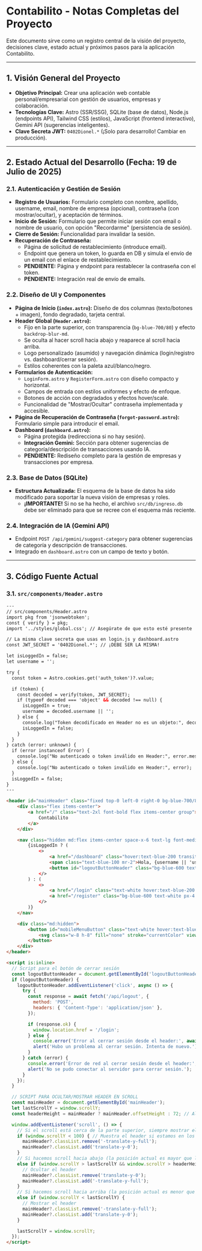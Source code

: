 # Contabilito - Notas Completas del Proyecto

Este documento sirve como un registro central de la visión del proyecto, decisiones clave, estado actual y próximos pasos para la aplicación Contabilito.

---

## 1. Visión General del Proyecto

* **Objetivo Principal:** Crear una aplicación web contable personal/empresarial con gestión de usuarios, empresas y colaboración.
* **Tecnologías Clave:** Astro (SSR/SSG), SQLite (base de datos), Node.js (endpoints API), Tailwind CSS (estilos), JavaScript (frontend interactivo), Gemini API (sugerencias inteligentes).
* **Clave Secreta JWT:** `0402Dionel.*` (¡Solo para desarrollo! Cambiar en producción).

---

## 2. Estado Actual del Desarrollo (Fecha: 19 de Julio de 2025)

### **2.1. Autenticación y Gestión de Sesión**

* **Registro de Usuarios:** Formulario completo con nombre, apellido, username, email, nombre de empresa (opcional), contraseña (con mostrar/ocultar), y aceptación de términos.
* **Inicio de Sesión:** Formulario que permite iniciar sesión con email o nombre de usuario, con opción "Recordarme" (persistencia de sesión).
* **Cierre de Sesión:** Funcionalidad para invalidar la sesión.
* **Recuperación de Contraseña:**
    * Página de solicitud de restablecimiento (introduce email).
    * Endpoint que genera un token, lo guarda en DB y simula el envío de un email con el enlace de restablecimiento.
    * **PENDIENTE:** Página y endpoint para restablecer la contraseña con el token.
    * **PENDIENTE:** Integración real de envío de emails.

### **2.2. Diseño de UI y Componentes**

* **Página de Inicio (`index.astro`):** Diseño de dos columnas (texto/botones + imagen), fondo degradado, tarjeta central.
* **Header Global (`Header.astro`):**
    * Fijo en la parte superior, con transparencia (`bg-blue-700/80`) y efecto `backdrop-blur-md`.
    * Se oculta al hacer scroll hacia abajo y reaparece al scroll hacia arriba.
    * Logo personalizado (asumido) y navegación dinámica (login/registro vs. dashboard/cerrar sesión).
    * Estilos coherentes con la paleta azul/blanco/negro.
* **Formularios de Autenticación:**
    * `LoginForm.astro` y `RegisterForm.astro` con diseño compacto y horizontal.
    * Campos de entrada con estilos uniformes y efecto de enfoque.
    * Botones de acción con degradados y efectos hover/scale.
    * Funcionalidad de "Mostrar/Ocultar" contraseña implementada y accesible.
* **Página de Recuperación de Contraseña (`forgot-password.astro`):** Formulario simple para introducir el email.
* **Dashboard (`dashboard.astro`):**
    * Página protegida (redirecciona si no hay sesión).
    * **Integración Gemini:** Sección para obtener sugerencias de categoría/descripción de transacciones usando IA.
    * **PENDIENTE:** Rediseño completo para la gestión de empresas y transacciones por empresa.

### **2.3. Base de Datos (SQLite)**

* **Estructura Actualizada:** El esquema de la base de datos ha sido modificado para soportar la nueva visión de empresas y roles.
    * **¡IMPORTANTE!** Si no se ha hecho, el archivo `src/db/ingreso.db` debe ser eliminado para que se recree con el esquema más reciente.

### **2.4. Integración de IA (Gemini API)**

* Endpoint `POST /api/gemini/suggest-category` para obtener sugerencias de categoría y descripción de transacciones.
* Integrado en `dashboard.astro` con un campo de texto y botón.

---

## 3. Código Fuente Actual

### **3.1. `src/components/Header.astro`**

```html
---
// src/components/Header.astro
import pkg from 'jsonwebtoken';
const { verify } = pkg;
import '../styles/global.css'; // Asegúrate de que esto esté presente

// La misma clave secreta que usas en login.js y dashboard.astro
const JWT_SECRET = '0402Dionel.*'; // ¡DEBE SER LA MISMA!

let isLoggedIn = false;
let username = '';

try {
  const token = Astro.cookies.get('auth_token')?.value;

  if (token) {
    const decoded = verify(token, JWT_SECRET);
    if (typeof decoded === 'object' && decoded !== null) {
      isLoggedIn = true;
      username = decoded.username || '';
    } else {
      console.log("Token decodificado en Header no es un objeto:", decoded);
      isLoggedIn = false;
    }
  }
} catch (error: unknown) {
  if (error instanceof Error) {
    console.log("No autenticado o token inválido en Header:", error.message);
  } else {
    console.log("No autenticado o token inválido en Header:", error);
  }
  isLoggedIn = false;
}
---

<header id="mainHeader" class="fixed top-0 left-0 right-0 bg-blue-700/80 backdrop-blur-md text-white shadow-md py-4 px-6 sm:px-10 flex justify-between items-center z-50 transform translate-y-0 transition-transform duration-300 ease-in-out">
    <div class="flex items-center">
        <a href="/" class="text-2xl font-bold flex items-center group">
            Contabilito
        </a>
    </div>

    <nav class="hidden md:flex items-center space-x-6 text-lg font-medium">
        {isLoggedIn ? (
            <>
                <a href="/dashboard" class="hover:text-blue-200 transition-colors duration-200">Dashboard</a>
                <span class="text-blue-100 mr-2">Hola, {username || 'usuario'}!</span>
                <button id="logoutButtonHeader" class="bg-blue-600 text-white px-4 py-2 rounded-md hover:bg-blue-500 focus:outline-none focus:ring-2 focus:ring-offset-2 focus:ring-offset-blue-700 focus:ring-blue-500 transition duration-300 cursor-pointer">Cerrar Sesión</button>
            </>
        ) : (
            <>
                <a href="/login" class="text-white hover:text-blue-200 transition-colors duration-200">Iniciar Sesión</a>
                <a href="/register" class="bg-blue-600 text-white px-4 py-2 rounded-md hover:bg-blue-500 focus:outline-none focus:ring-2 focus:ring-offset-2 focus:ring-offset-blue-700 focus:ring-blue-500 transition duration-300">Regístrate</a>
            </>
        )}
    </nav>

    <div class="md:hidden">
        <button id="mobileMenuButton" class="text-white hover:text-blue-200 focus:outline-none">
            <svg class="w-8 h-8" fill="none" stroke="currentColor" viewBox="0 0 24 24" xmlns="[http://www.w3.org/2000/svg](http://www.w3.org/2000/svg)"><path stroke-linecap="round" stroke-linejoin="round" stroke-width="2" d="M4 6h16M4 12h16M4 18h16"></path></svg>
        </button>
    </div>
</header>

<script is:inline>
  // Script para el botón de cerrar sesión
  const logoutButtonHeader = document.getElementById('logoutButtonHeader');
  if (logoutButtonHeader) {
    logoutButtonHeader.addEventListener('click', async () => {
      try {
        const response = await fetch('/api/logout', {
          method: 'POST',
          headers: { 'Content-Type': 'application/json' },
        });

        if (response.ok) {
          window.location.href = '/login';
        } else {
          console.error('Error al cerrar sesión desde el header:', await response.json());
          alert('Hubo un problema al cerrar sesión. Intenta de nuevo.');
        }
      } catch (error) {
        console.error('Error de red al cerrar sesión desde el header:', error);
        alert('No se pudo conectar al servidor para cerrar sesión.');
      }
    });
  }

  // SCRIPT PARA OCULTAR/MOSTRAR HEADER EN SCROLL
  const mainHeader = document.getElementById('mainHeader');
  let lastScrollY = window.scrollY;
  const headerHeight = mainHeader ? mainHeader.offsetHeight : 72; // Altura del header, usa 72px como fallback

  window.addEventListener('scroll', () => {
    // Si el scroll está cerca de la parte superior, siempre mostrar el header
    if (window.scrollY < 100) { // Muestra el header si estamos en los primeros 100px de scroll
      mainHeader?.classList.remove('-translate-y-full');
      mainHeader?.classList.add('translate-y-0');
    }
    // Si hacemos scroll hacia abajo (la posición actual es mayor que la anterior)
    else if (window.scrollY > lastScrollY && window.scrollY > headerHeight) {
      // Ocultar el header
      mainHeader?.classList.remove('translate-y-0');
      mainHeader?.classList.add('-translate-y-full');
    }
    // Si hacemos scroll hacia arriba (la posición actual es menor que la anterior)
    else if (window.scrollY < lastScrollY) {
      // Mostrar el header
      mainHeader?.classList.remove('-translate-y-full');
      mainHeader?.classList.add('translate-y-0');
    }

    lastScrollY = window.scrollY;
  });
</script>